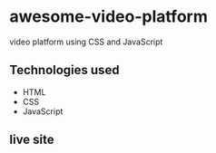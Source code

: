 # awesome-video-platform

video platform using CSS and JavaScript


## Technologies used

* HTML
* CSS
* JavaScript

## live site 
